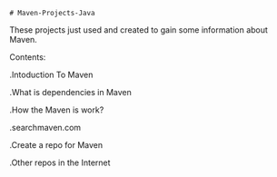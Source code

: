     # Maven-Projects-Java
   
These projects just used and created to gain some information about Maven.

  Contents:
  
  .Intoduction To Maven
  
  .What is dependencies in Maven
  
  .How the Maven is work?
  
  .searchmaven.com
  
  .Create a repo for Maven
  
  .Other repos in the Internet
